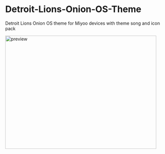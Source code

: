 # Detroit-Lions-Onion-OS-Theme
Detroit Lions Onion OS theme for Miyoo devices with theme song and icon pack


<img width="480" height="360" alt="preview" src="https://github.com/user-attachments/assets/4e122975-0ac1-4d28-86bd-6349e19815b9" />
